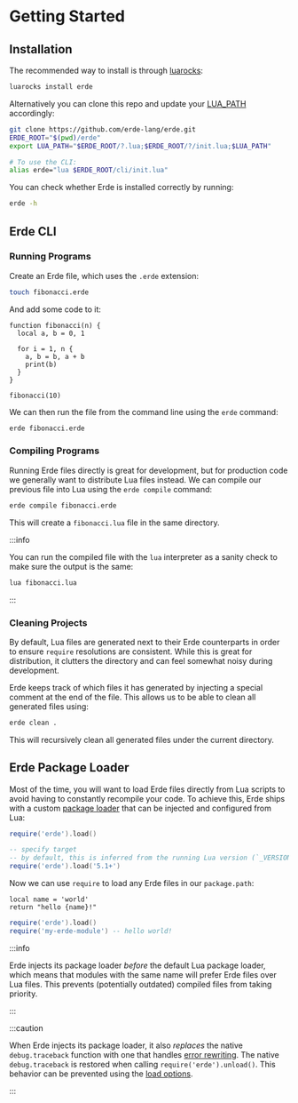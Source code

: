 # Getting Started

## Installation

The recommended way to install is through [luarocks](https://luarocks.org/modules/bsuth/erde):

```bash
luarocks install erde
```

Alternatively you can clone this repo and update your
[LUA_PATH](https://www.lua.org/pil/8.1.html) accordingly:

```bash
git clone https://github.com/erde-lang/erde.git
ERDE_ROOT="$(pwd)/erde"
export LUA_PATH="$ERDE_ROOT/?.lua;$ERDE_ROOT/?/init.lua;$LUA_PATH"

# To use the CLI:
alias erde="lua $ERDE_ROOT/cli/init.lua"
```

You can check whether Erde is installed correctly by running:

```bash
erde -h
```

## Erde CLI

### Running Programs

Create an Erde file, which uses the `.erde` extension:

```bash
touch fibonacci.erde
```

And add some code to it:

```erde
function fibonacci(n) {
  local a, b = 0, 1

  for i = 1, n {
    a, b = b, a + b
    print(b)
  }
}

fibonacci(10)
```

We can then run the file from the command line using the `erde` command:

```bash
erde fibonacci.erde
```

### Compiling Programs

Running Erde files directly is great for development, but for production code
we generally want to distribute Lua files instead. We can compile our
previous file into Lua using the `erde compile` command:

```bash
erde compile fibonacci.erde
```

This will create a `fibonacci.lua` file in the same directory.

:::info

You can run the compiled file with the `lua` interpreter as a sanity check to
make sure the output is the same:

```bash
lua fibonacci.lua
```

:::

### Cleaning Projects

By default, Lua files are generated next to their Erde counterparts in order to
ensure `require` resolutions are consistent. While this is great for
distribution, it clutters the directory and can feel somewhat noisy during
development.

Erde keeps track of which files it has generated by injecting a special comment
at the end of the file. This allows us to be able to clean all generated files
using:

```bash
erde clean .
```

This will recursively clean all generated files under the current directory.

## Erde Package Loader

Most of the time, you will want to load Erde files directly from Lua scripts to
avoid having to constantly recompile your code. To achieve this, Erde ships with
a custom [package loader](https://www.lua.org/manual/5.1/manual.html#pdf-package.loaders)
that can be injected and configured from Lua:

```lua
require('erde').load()

-- specify target
-- by default, this is inferred from the running Lua version (`_VERSION`)
require('erde').load('5.1+')
```

Now we can use `require` to load any Erde files in our `package.path`:

```erde title=my-erde-module.erde
local name = 'world'
return "hello {name}!"
```

```lua title=my-lua-module.lua
require('erde').load()
require('my-erde-module') -- hello world!
```

:::info

Erde injects its package loader _before_ the default Lua package loader, which
means that modules with the same name will prefer Erde files over Lua files.
This prevents (potentially outdated) compiled files from taking priority.

:::

:::caution

When Erde injects its package loader, it also _replaces_ the native
`debug.traceback` function with one that handles [error rewriting](/error-handling).
The native `debug.traceback` is restored when calling `require('erde').unload()`.
This behavior can be prevented using the [load options](/api#load).

:::
